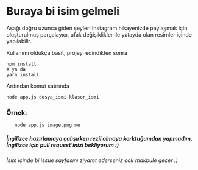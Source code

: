 # Buraya bi isim gelmeli
Aşağı doğru uzunca giden şeyleri Instagram hikayenizde paylaşmak için oluşturulmuş parçalayıcı, ufak değişiklikler ile yatayda olan resimler içinde yapılabilir.

Kullanımı oldukça basit, projeyi edindikten sonra
```
npm install
# ya da
yarn install 
```
Ardından komut satırında 
```
node app.js dosya_ismi klasor_ismi
```

### Örnek:
```
   node app.js image.png me 
```

##### İngilizce hazırlamaya çalışırken rezil olmaya korktuğumdan yapmadım, İngilizce için pull request'inizi bekliyorum :) 
_İsim içinde bi issue sayfasını ziyaret ederseniz çok makbule geçer :)_
